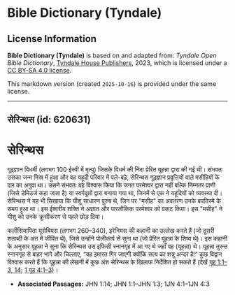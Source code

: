 # Bible Dictionary (Tyndale)

## License Information

**Bible Dictionary (Tyndale)** is based on and adapted from: _Tyndale Open Bible Dictionary_, [Tyndale House Publishers](https://tyndaleopenresources.com/), 2023, which is licensed under a [CC BY-SA 4.0 license](https://creativecommons.org/licenses/by-sa/4.0/legalcode.en).

This markdown version (created `2025-10-16`) is provided under the same license.



--------------------------------

## सेरिन्थस (id: 620631)

सेरिन्थस
========

गूढ़्ज्ञान विधर्मी (लगभग 100 ईस्वी में मृत्यु) जिसके विधर्म की निंदा प्रेरित यूहन्ना द्वारा की गई थी। संभवतः उसका जन्म मिस्र में हुआ और वह यहूदी परिवार में पले\-बढ़े, सेरिन्थस गूढ़्ज्ञान प्रवृत्तियों वाले मसीहियों के दल का अगुवा था। उसने संभवतः यह विश्वास किया कि जगत परमेश्वर द्वारा नहीं बल्कि निम्नतर प्राणी (जिसे डेमिउर्ज कहा जाता है) या स्वर्गदूतों द्वारा बनाया गया था, जिनमें से एक ने यहूदियों को व्यवस्था दी। सेरिन्थस ने यह भी सिखाया कि यीशु साधारण पुरुष थे, जिन पर "मसीह" का अवतरण उनके बपतिस्मे के समय हुआ था। इस ईश्वरीय शक्ति ने अज्ञात और पारलौकिक परमेश्वर को प्रकट किया। इस "मसीह" ने यीशु को उनके क्रूसीकरण से पहले छोड़ दिया।

कलीसियापिता यूसेबियस (लगभग 260–340\), इरेनियस की कहानी का उल्लेख करते हैं (जो दूसरी शताब्दी के अंत में जीवित थे), जिसे उन्होंने पोलीकार्प से सुना था (जो प्रेरित यूहन्ना के शिष्य थे)। इस कहानी के अनुसार यूहन्ना ने सुना कि सेरिन्थस उस इफिसी स्नानगृह में आ गए थे जहाँ वह (यूहन्ना) थे। यूहन्ना तुरन्त स्नानगृह से बाहर भागे और चिल्लाए, “यह इमारत गिर जाएगी क्योंकि सत्य का शत्रु अन्दर है!” कुछ विद्वान विश्वास करते हैं कि यूहन्ना की लेखनी में कुछ अंश सेरिन्थस के खिलाफ निर्देशित हो सकते हैं (देखें [यूह 1:1–3, 14](https://ref.ly/John1:1-John1:3,John1:14); [1 यूह 4:1–3](https://ref.ly/1John4:1-1John4:3))।

* **Associated Passages:** JHN 1:14; JHN 1:1–JHN 1:3; 1JN 4:1–1JN 4:3

